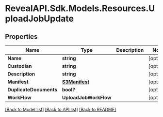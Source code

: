 # RevealAPI.Sdk.Models.Resources.UploadJobUpdate
## Properties

Name | Type | Description | Notes
------------ | ------------- | ------------- | -------------
**Name** | **string** |  | [optional] 
**Custodian** | **string** |  | [optional] 
**Description** | **string** |  | [optional] 
**Manifest** | [**S3Manifest**](S3Manifest.md) |  | [optional] 
**DuplicateDocuments** | **bool?** |  | [optional] 
**WorkFlow** | **UploadJobWorkFlow** |  | [optional] 

[[Back to Model list]](../README.md#documentation-for-models) [[Back to API list]](../README.md#documentation-for-api-endpoints) [[Back to README]](../README.md)

